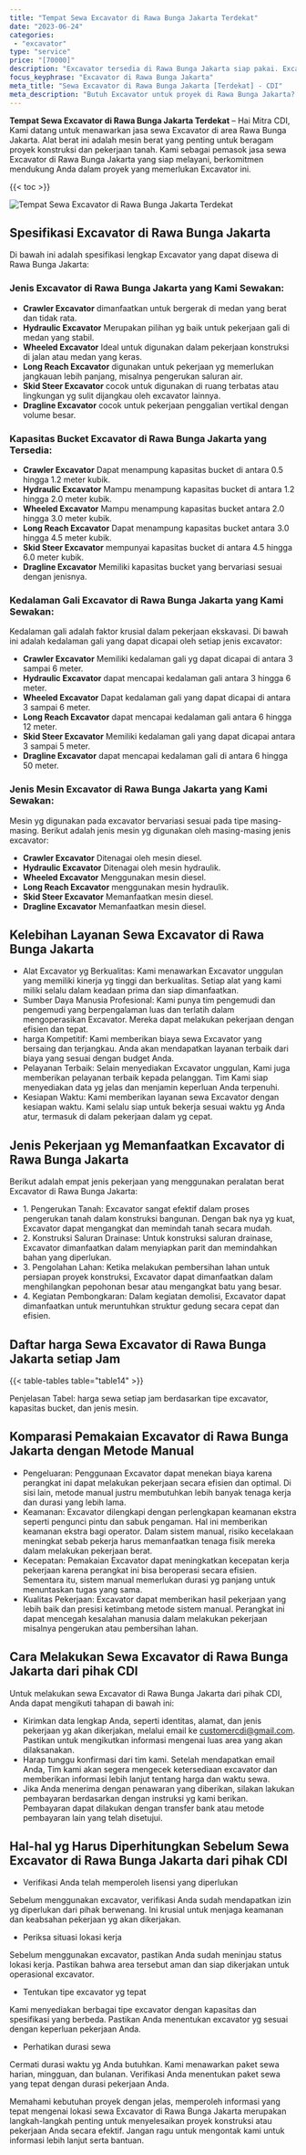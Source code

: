 ```yaml
---
title: "Tempat Sewa Excavator di Rawa Bunga Jakarta Terdekat"
date: "2023-06-24"
categories:
 - "excavator"
type: "service"
price: "[70000]"
description: "Excavator tersedia di Rawa Bunga Jakarta siap pakai. Excavator unggulan untuk proyek konstruksi yang membutuhkan solusi tepat guna dengan performa optimal. Hubungi kami segera."
focus_keyphrase: "Excavator di Rawa Bunga Jakarta"
meta_title: "Sewa Excavator di Rawa Bunga Jakarta [Terdekat] - CDI"
meta_description: "Butuh Excavator untuk proyek di Rawa Bunga Jakarta?. Kami menyediakan Excavator berkualitas untuk mendukung produktivitas. Penawaran spesial minggu ini tersedia."
---
```


**Tempat Sewa Excavator di Rawa Bunga Jakarta Terdekat** – Hai Mitra CDI, Kami datang untuk menawarkan jasa sewa Excavator di area Rawa Bunga Jakarta. Alat berat ini adalah mesin berat yang penting untuk beragam proyek konstruksi dan pekerjaan tanah. Kami sebagai pemasok jasa sewa Excavator di Rawa Bunga Jakarta yang siap melayani, berkomitmen mendukung Anda dalam proyek yang memerlukan Excavator ini.

{{< toc >}}

![Tempat Sewa Excavator di Rawa Bunga Jakarta Terdekat](/images/excavator/excavator-28.jpg)

## Spesifikasi Excavator di Rawa Bunga Jakarta

Di bawah ini adalah spesifikasi lengkap Excavator yang dapat disewa di Rawa Bunga Jakarta:

### Jenis Excavator di Rawa Bunga Jakarta yang Kami Sewakan:

*   **Crawler Excavator** dimanfaatkan untuk bergerak di medan yang berat dan tidak rata.
*   **Hydraulic Excavator** Merupakan pilihan yg baik untuk pekerjaan gali di medan yang stabil.
*   **Wheeled Excavator** Ideal untuk digunakan dalam pekerjaan konstruksi di jalan atau medan yang keras.
*   **Long Reach Excavator** digunakan untuk pekerjaan yg memerlukan jangkauan lebih panjang, misalnya pengerukan saluran air.
*   **Skid Steer Excavator** cocok untuk digunakan di ruang terbatas atau lingkungan yg sulit dijangkau oleh excavator lainnya.
*   **Dragline Excavator** cocok untuk pekerjaan penggalian vertikal dengan volume besar.

### Kapasitas Bucket Excavator di Rawa Bunga Jakarta yang Tersedia:

*   **Crawler Excavator** Dapat menampung kapasitas bucket di antara 0.5 hingga 1.2 meter kubik.
*   **Hydraulic Excavator** Mampu menampung kapasitas bucket di antara 1.2 hingga 2.0 meter kubik.
*   **Wheeled Excavator** Mampu menampung kapasitas bucket antara 2.0 hingga 3.0 meter kubik.
*   **Long Reach Excavator** Dapat menampung kapasitas bucket antara 3.0 hingga 4.5 meter kubik.
*   **Skid Steer Excavator** mempunyai kapasitas bucket di antara 4.5 hingga 6.0 meter kubik.
*   **Dragline Excavator** Memiliki kapasitas bucket yang bervariasi sesuai dengan jenisnya.

### Kedalaman Gali Excavator di Rawa Bunga Jakarta yang Kami Sewakan:

Kedalaman gali adalah faktor krusial dalam pekerjaan ekskavasi. Di bawah ini adalah kedalaman gali yang dapat dicapai oleh setiap jenis excavator:

*   **Crawler Excavator** Memiliki kedalaman gali yg dapat dicapai di antara 3 sampai 6 meter.
*   **Hydraulic Excavator** dapat mencapai kedalaman gali antara 3 hingga 6 meter.
*   **Wheeled Excavator** Dapat kedalaman gali yang dapat dicapai di antara 3 sampai 6 meter.
*   **Long Reach Excavator** dapat mencapai kedalaman gali antara 6 hingga 12 meter.
*   **Skid Steer Excavator** Memiliki kedalaman gali yang dapat dicapai antara 3 sampai 5 meter.
*   **Dragline Excavator** dapat mencapai kedalaman gali di antara 6 hingga 50 meter.

### Jenis Mesin Excavator di Rawa Bunga Jakarta yang Kami Sewakan:

Mesin yg digunakan pada excavator bervariasi sesuai pada tipe masing-masing. Berikut adalah jenis mesin yg digunakan oleh masing-masing jenis excavator:

*   **Crawler Excavator** Ditenagai oleh mesin diesel.
*   **Hydraulic Excavator** Ditenagai oleh mesin hydraulik.
*   **Wheeled Excavator** Menggunakan mesin diesel.
*   **Long Reach Excavator** menggunakan mesin hydraulik.
*   **Skid Steer Excavator** Memanfaatkan mesin diesel.
*   **Dragline Excavator** Memanfaatkan mesin diesel.

## Kelebihan Layanan Sewa Excavator di Rawa Bunga Jakarta

*   Alat Excavator yg Berkualitas: Kami menawarkan Excavator unggulan yang memiliki kinerja yg tinggi dan berkualitas. Setiap alat yang kami miliki selalu dalam keadaan prima dan siap dimanfaatkan.
*   Sumber Daya Manusia Profesional: Kami punya tim pengemudi dan pengemudi yang berpengalaman luas dan terlatih dalam mengoperasikan Excavator. Mereka dapat melakukan pekerjaan dengan efisien dan tepat.
*   harga Kompetitif: Kami memberikan biaya sewa Excavator yang bersaing dan terjangkau. Anda akan mendapatkan layanan terbaik dari biaya yang sesuai dengan budget Anda.
*   Pelayanan Terbaik: Selain menyediakan Excavator unggulan, Kami juga memberikan pelayanan terbaik kepada pelanggan. Tim Kami siap menyediakan data yg jelas dan menjamin keperluan Anda terpenuhi.
*   Kesiapan Waktu: Kami memberikan layanan sewa Excavator dengan kesiapan waktu. Kami selalu siap untuk bekerja sesuai waktu yg Anda atur, termasuk di dalam pekerjaan dalam yg cepat.

## Jenis Pekerjaan yg Memanfaatkan Excavator di Rawa Bunga Jakarta

Berikut adalah empat jenis pekerjaan yang menggunakan peralatan berat Excavator di Rawa Bunga Jakarta:

*   1\. Pengerukan Tanah: Excavator sangat efektif dalam proses pengerukan tanah dalam konstruksi bangunan. Dengan bak nya yg kuat, Excavator dapat mengangkat dan memindah tanah secara mudah.
*   2\. Konstruksi Saluran Drainase: Untuk konstruksi saluran drainase, Excavator dimanfaatkan dalam menyiapkan parit dan memindahkan bahan yang diperlukan.
*   3\. Pengolahan Lahan: Ketika melakukan pembersihan lahan untuk persiapan proyek konstruksi, Excavator dapat dimanfaatkan dalam menghilangkan pepohonan besar atau mengangkat batu yang besar.
*   4\. Kegiatan Pembongkaran: Dalam kegiatan demolisi, Excavator dapat dimanfaatkan untuk meruntuhkan struktur gedung secara cepat dan efisien.

## Daftar harga Sewa Excavator di Rawa Bunga Jakarta setiap Jam

{{< table-tables table="table14" >}}

Penjelasan Tabel: harga sewa setiap jam berdasarkan tipe excavator, kapasitas bucket, dan jenis mesin.

## Komparasi Pemakaian Excavator di Rawa Bunga Jakarta dengan Metode Manual

*   Pengeluaran: Penggunaan Excavator dapat menekan biaya karena perangkat ini dapat melakukan pekerjaan secara efisien dan optimal. Di sisi lain, metode manual justru membutuhkan lebih banyak tenaga kerja dan durasi yang lebih lama.
*   Keamanan: Excavator dilengkapi dengan perlengkapan keamanan ekstra seperti pengunci pintu dan sabuk pengaman. Hal ini memberikan keamanan ekstra bagi operator. Dalam sistem manual, risiko kecelakaan meningkat sebab pekerja harus memanfaatkan tenaga fisik mereka dalam melakukan pekerjaan berat.
*   Kecepatan: Pemakaian Excavator dapat meningkatkan kecepatan kerja pekerjaan karena perangkat ini bisa beroperasi secara efisien. Sementara itu, sistem manual memerlukan durasi yg panjang untuk menuntaskan tugas yang sama.
*   Kualitas Pekerjaan: Excavator dapat memberikan hasil pekerjaan yang lebih baik dan presisi ketimbang metode sistem manual. Perangkat ini dapat mencegah kesalahan manusia dalam melakukan pekerjaan misalnya pengerukan atau pembersihan lahan.

## Cara Melakukan Sewa Excavator di Rawa Bunga Jakarta dari pihak CDI

Untuk melakukan sewa Excavator di Rawa Bunga Jakarta dari pihak CDI, Anda dapat mengikuti tahapan di bawah ini:

*   Kirimkan data lengkap Anda, seperti identitas, alamat, dan jenis pekerjaan yg akan dikerjakan, melalui email ke customercdi@gmail.com. Pastikan untuk mengikutkan informasi mengenai luas area yang akan dilaksanakan.
*   Harap tunggu konfirmasi dari tim kami. Setelah mendapatkan email Anda, Tim kami akan segera mengecek ketersediaan excavator dan memberikan informasi lebih lanjut tentang harga dan waktu sewa.
*   Jika Anda menerima dengan penawaran yang diberikan, silakan lakukan pembayaran berdasarkan dengan instruksi yg kami berikan. Pembayaran dapat dilakukan dengan transfer bank atau metode pembayaran lain yang telah disetujui.

## Hal-hal yg Harus Diperhitungkan Sebelum Sewa Excavator di Rawa Bunga Jakarta dari pihak CDI

*   Verifikasi Anda telah memperoleh lisensi yang diperlukan

Sebelum menggunakan excavator, verifikasi Anda sudah mendapatkan izin yg diperlukan dari pihak berwenang. Ini krusial untuk menjaga keamanan dan keabsahan pekerjaan yg akan dikerjakan.
*   Periksa situasi lokasi kerja

Sebelum menggunakan excavator, pastikan Anda sudah meninjau status lokasi kerja. Pastikan bahwa area tersebut aman dan siap dikerjakan untuk operasional excavator.
*   Tentukan tipe excavator yg tepat

Kami menyediakan berbagai tipe excavator dengan kapasitas dan spesifikasi yang berbeda. Pastikan Anda menentukan excavator yg sesuai dengan keperluan pekerjaan Anda.
*   Perhatikan durasi sewa

Cermati durasi waktu yg Anda butuhkan. Kami menawarkan paket sewa harian, mingguan, dan bulanan. Verifikasi Anda menentukan paket sewa yang tepat dengan durasi pekerjaan Anda.

Memahami kebutuhan proyek dengan jelas, memperoleh informasi yang tepat mengenai lokasi sewa Excavator di Rawa Bunga Jakarta merupakan langkah-langkah penting untuk menyelesaikan proyek konstruksi atau pekerjaan Anda secara efektif. Jangan ragu untuk mengontak kami untuk informasi lebih lanjut serta bantuan.
